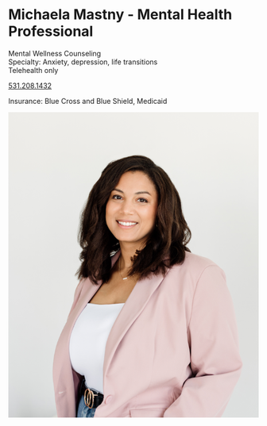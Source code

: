# Michaela Mastny - Mental Health Professional

Mental Wellness Counseling  
Specialty: Anxiety, depression, life transitions  
Telehealth only

[531.208.1432](tel:5312081432)

Insurance: Blue Cross and Blue Shield, Medicaid

![picture](./markdown/resources/images/mMastny.png)
